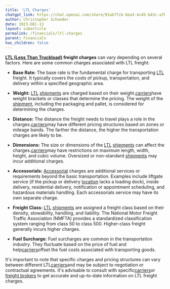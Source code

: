 ```yaml
---
title: 'LTL Charges'
chatgpt_link: https://chat.openai.com/share/91ab77cb-6ea3-4c45-b43c-a7b12b2c9015
author: Christopher Schoeder
date: 2023-DEC-13
layout: subarticle
permalink: /financials/ltl-charges
parent: Financials
has_children: false
---
```


**<a href="/modes/ltl">LTL (Less Than Truckload)</a> freight charges** can vary depending on several factors. Here are some common charges associated with LTL freight:

- **Base Rate:** The base rate is the fundamental charge for transporting <a href="/modes/ltl">LTL</a> freight. It typically covers the costs of pickup, transportation, and delivery within a specified geographic area.

- **Weight:** <a href="/modes/ltl">LTL</a> <a href="/glossery/shipments">shipments</a> are charged based on their weight.<a href="/carriers/">carriers</a>have weight brackets or classes that determine the pricing. The weight of the <a href="/glossery/shipments">shipment,</a> including the packaging and pallet, is considered for determining the charges.

- **Distance:** The distance the freight needs to travel plays a role in the charges.<a href="/carriers/">carriers</a>may have different pricing structures based on zones or mileage bands. The farther the distance, the higher the transportation charges are likely to be.

- **Dimensions:** The size or dimensions of the <a href="/modes/ltl">LTL</a> <a href="/glossery/shipments">shipments</a> can affect the charges.<a href="/carriers/">carriers</a>may have restrictions on maximum length, width, height, and cubic volume. Oversized or non-standard <a href="/glossery/shipments">shipments</a> may incur additional charges.

- **Accessorials:** <a href="/financials/accessorials">Accessorial</a> charges are additional services or requirements beyond the basic transportation. Examples include liftgate service (if the pickup or delivery <a href="/locations/">location</a> lacks a loading dock), inside delivery, residential delivery, notification or appointment scheduling, and hazardous materials handling. Each accessorials service may have its own separate charge.

- **Freight Class:** <a href="/modes/ltl">LTL</a> <a href="/glossery/shipments">shipments</a> are assigned a freight class based on their density, stowability, handling, and liability. The National Motor Freight Traffic Association (NMFTA) provides a standardized classification system ranging from class 50 to class 500. Higher-class freight generally incurs higher charges.

- **Fuel Surcharge:** Fuel surcharges are common in the transportation industry. They fluctuate based on the price of fuel and help<a href="/carriers/">carriers</a>offset the fuel costs associated with transporting goods.

It's important to note that specific charges and pricing structures can vary between different LTL<a href="/carriers/">carriers</a>and may be subject to negotiation or contractual agreements. It's advisable to consult with specific<a href="/carriers/">carriers</a>or <a href="/brokers/freight">freight brokers</a> to get accurate and up-to-date information on LTL freight charges.
